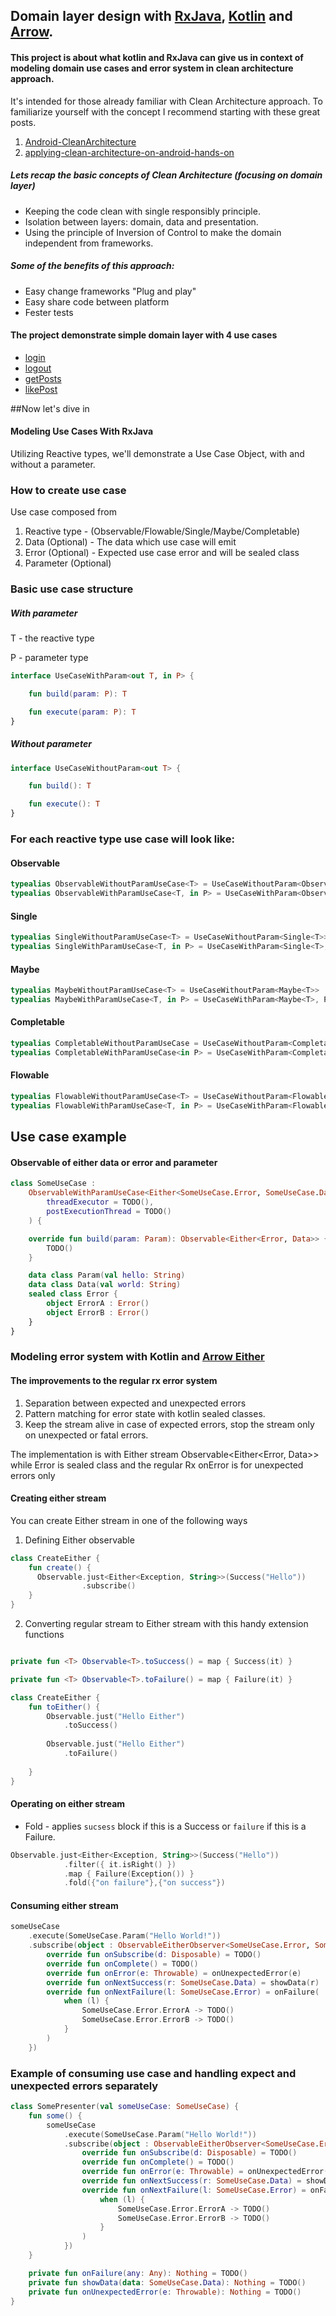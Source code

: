 ## Domain layer design with [RxJava](https://github.com/ReactiveX/RxJava), [Kotlin](https://kotlinlang.org) and [Arrow](https://github.com/arrow-kt/arrow).
 
#### This project is about what kotlin and RxJava can give us in context of modeling domain use cases and error system in clean architecture approach.

It's intended for those already familiar with Clean Architecture approach. 
To familiarize yourself with the concept I recommend starting 
with these great posts.

1. [Android-CleanArchitecture](https://github.com/android10/Android-CleanArchitecture)
2. [applying-clean-architecture-on-android-hands-on](http://five.agency/android-architecture-part-4-applying-clean-architecture-on-android-hands-on/)

##### Lets recap the basic concepts of Clean Architecture (focusing on domain layer)

* Keeping the code clean with single responsibly principle.
* Isolation between layers: domain, data and presentation.
* Using the principle of Inversion of Control to make the domain independent from frameworks.

##### Some of the benefits of this approach:

* Easy change frameworks "Plug and play" 
* Easy share code between platform
* Fester tests

#### The project demonstrate simple domain layer with 4 use cases 
 
* [login](https://github.com/RubyLichtenstein/Domain-Layer-Modeling/blob/master/app/src/main/java/com/rubylich/cleanarchdomain/domain/usecase/LoginUseCase.kt)
* [logout](https://github.com/RubyLichtenstein/Domain-Layer-Modeling/blob/master/app/src/main/java/com/rubylich/cleanarchdomain/domain/usecase/LogoutUseCase.kt)
* [getPosts](https://github.com/RubyLichtenstein/Domain-Layer-Modeling/blob/master/app/src/main/java/com/rubylich/cleanarchdomain/domain/usecase/GetPostsUseCase.kt)
* [likePost](https://github.com/RubyLichtenstein/Domain-Layer-Modeling/blob/master/app/src/main/java/com/rubylich/cleanarchdomain/domain/usecase/LikePostUseCase.kt)



##Now let's dive in 
#### Modeling Use Cases With RxJava
Utilizing Reactive types, we'll demonstrate a Use Case Object, with and without a parameter.
  

### How to create use case 
Use case composed from
 
1. Reactive type - (Observable/Flowable/Single/Maybe/Completable)
2. Data (Optional) - The data which use case will emit  
3. Error (Optional) - Expected use case error and will be sealed class
4. Parameter (Optional)

### Basic use case structure
   
##### With parameter

T - the reactive type 

P - parameter type 

```kotlin
interface UseCaseWithParam<out T, in P> {

    fun build(param: P): T

    fun execute(param: P): T
}
```

##### Without parameter
```kotlin
interface UseCaseWithoutParam<out T> {

    fun build(): T

    fun execute(): T
}
```
### For each reactive type use case will look like: 

#### Observable
```kotlin
typealias ObservableWithoutParamUseCase<T> = UseCaseWithoutParam<Observable<T>>
typealias ObservableWithParamUseCase<T, in P> = UseCaseWithParam<Observable<T>, P>
```

#### Single
```kotlin
typealias SingleWithoutParamUseCase<T> = UseCaseWithoutParam<Single<T>>
typealias SingleWithParamUseCase<T, in P> = UseCaseWithParam<Single<T>, P>
```

#### Maybe
```kotlin
typealias MaybeWithoutParamUseCase<T> = UseCaseWithoutParam<Maybe<T>>
typealias MaybeWithParamUseCase<T, in P> = UseCaseWithParam<Maybe<T>, P>
```
#### Completable
```kotlin
typealias CompletableWithoutParamUseCase = UseCaseWithoutParam<Completable>
typealias CompletableWithParamUseCase<in P> = UseCaseWithParam<Completable, P>
```
#### Flowable
```kotlin
typealias FlowableWithoutParamUseCase<T> = UseCaseWithoutParam<Flowable<T>>
typealias FlowableWithParamUseCase<T, in P> = UseCaseWithParam<Flowable<T>, P>
```

## Use case example
#### Observable of either data or error and parameter 

```kotlin
class SomeUseCase :
    ObservableWithParamUseCase<Either<SomeUseCase.Error, SomeUseCase.Data>, SomeUseCase.Param>(
        threadExecutor = TODO(),
        postExecutionThread = TODO()
    ) {

    override fun build(param: Param): Observable<Either<Error, Data>> {
        TODO()
    }

    data class Param(val hello: String)
    data class Data(val world: String)
    sealed class Error {
        object ErrorA : Error()
        object ErrorB : Error()
    }
}
```


### Modeling error system with Kotlin and [Arrow Either](http://arrow-kt.io/docs/datatypes/either/)  

#### The improvements to the regular rx error system 

1. Separation between expected and unexpected errors
2. Pattern matching for error state with kotlin sealed classes.
3. Keep the stream alive in case of expected errors, stop the stream only on unexpected or fatal errors.


The implementation is with Either stream Observable<Either<Error, Data>>
while Error is sealed class 
and the regular Rx onError is for unexpected errors only 


#### Creating either stream

You can create Either stream in one of the following ways  

1. Defining Either observable 
```kotlin
class CreateEither {
    fun create() {
      Observable.just<Either<Exception, String>>(Success("Hello"))
                .subscribe()
    }
}        
```

2. Converting regular stream to Either stream with this handy extension functions 

```kotlin

private fun <T> Observable<T>.toSuccess() = map { Success(it) }

private fun <T> Observable<T>.toFailure() = map { Failure(it) }

```
```kotlin
class CreateEither {
    fun toEither() {
        Observable.just("Hello Either")
            .toSuccess() 
        
        Observable.just("Hello Either")
            .toFailure()
  
    }
}
```

#### Operating on either stream

* Fold - applies `sucsess` block if this is a Success or `failure` if this is a Failure.

```kotlin
Observable.just<Either<Exception, String>>(Success("Hello"))
            .filter({ it.isRight() })
            .map { Failure(Exception()) }
            .fold({"on failure"},{"on success"})
```

#### Consuming either stream
```kotlin
someUseCase
    .execute(SomeUseCase.Param("Hello World!"))
    .subscribe(object : ObservableEitherObserver<SomeUseCase.Error, SomeUseCase.Data> {
        override fun onSubscribe(d: Disposable) = TODO()
        override fun onComplete() = TODO()
        override fun onError(e: Throwable) = onUnexpectedError(e)
        override fun onNextSuccess(r: SomeUseCase.Data) = showData(r)
        override fun onNextFailure(l: SomeUseCase.Error) = onFailure(
            when (l) {
                SomeUseCase.Error.ErrorA -> TODO()
                SomeUseCase.Error.ErrorB -> TODO()
            }
        )
    })
```
### Example of consuming use case and handling expect and unexpected errors separately  
```kotlin
class SomePresenter(val someUseCase: SomeUseCase) {
    fun some() {
        someUseCase
            .execute(SomeUseCase.Param("Hello World!"))
            .subscribe(object : ObservableEitherObserver<SomeUseCase.Error, SomeUseCase.Data> {
                override fun onSubscribe(d: Disposable) = TODO()
                override fun onComplete() = TODO()
                override fun onError(e: Throwable) = onUnexpectedError(e)
                override fun onNextSuccess(r: SomeUseCase.Data) = showData(r)
                override fun onNextFailure(l: SomeUseCase.Error) = onFailure(
                    when (l) {
                        SomeUseCase.Error.ErrorA -> TODO()
                        SomeUseCase.Error.ErrorB -> TODO()
                    }
                )
            })
    }

    private fun onFailure(any: Any): Nothing = TODO()
    private fun showData(data: SomeUseCase.Data): Nothing = TODO()
    private fun onUnexpectedError(e: Throwable): Nothing = TODO()
}
```



